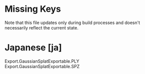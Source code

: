 # Missing Keys
Note that this file updates only during build processes and doesn't necessarily reflect the current state.

# Japanese [ja]
Export.GaussianSplatExportable.PLY  
Export.GaussianSplatExportable.SPZ  

